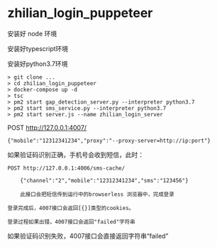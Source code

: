 # zhilian_login_puppeteer

安装好 node 环境

安装好typescript环境

安装好python3.7环境


```
> git clone ...
> cd zhilian_login_puppeteer
> docker-compose up -d
> tsc
> pm2 start gap_detection_server.py --interpreter python3.7
> pm2 start sms_service.py --interpreter python3.7
> pm2 start server.js --name zhilian_login_server
```

POST http://127.0.0.1:4007/

    {"mobile":"12312341234","proxy":"--proxy-server=http://ip:port"}

  如果验证码识别正确，手机号会收到短信，此时：

    POST http://127.0.0.1:4006/sms-cache/

        {"channel":"2","mobile":"12312341234","sms":"123456"}

        此接口会把短信传到运行中的browserless 浏览器中，完成登录

    登录完成后，4007接口会返回[{}]类型的cookies。

    登录过程如果出错，4007接口会返回"failed"字符串
    
  
  如果验证码识别失败，4007接口会直接返回字符串“failed”

